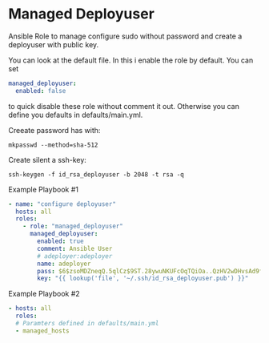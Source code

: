 # Managed Deployuser

Ansible Role to manage configure sudo without password and create a deployuser with public key.

You can look at the default file. In this i enable the role by default. You can set
```yaml
managed_deployuser:
  enabled: false
```
to quick disable these role without comment it out. Otherwise you can define you defaults in defaults/main.yml.

Creeate password has with:
```
mkpasswd --method=sha-512
```

Create silent a ssh-key:
```
ssh-keygen -f id_rsa_deployuser -b 2048 -t rsa -q
```

Example Playbook #1
```yaml
- name: "configure deployuser"
  hosts: all
  roles:
    - role: "managed_deployuser"
      managed_deployuser:
        enabled: true
        comment: Ansible User
        # adeployer:adeployer
        name: adeployer
        pass: $6$zsoMDZneqQ.5qlCz$9ST.28ywuNKUFcOqTQiOa..QzHV2wDHvsAd9f1G2kb/kQIPyVzP5WoGkfb6PaY4pi5YOojQOXU0IURCu5MTfj0
        key: "{{ lookup('file', '~/.ssh/id_rsa_deployuser.pub') }}"

```

Example Playbook #2
```yaml
- hosts: all
  roles:
  # Paramters defined in defaults/main.yml
  - managed_hosts
```
